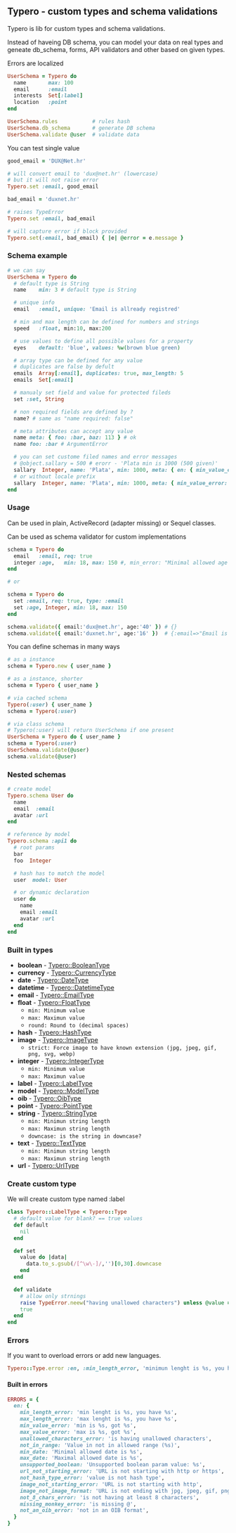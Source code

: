 ## Typero - custom types and schema validations

Typero is lib for custom types and schema validations.

Instead of haveing DB schema, you can model your data on real types and geneate db_schema, forms, API validators and other based on given types.

Errors are localized

```ruby
UserSchema = Typero do
  name       max: 100
  email      :email
  interests  Set[:label]
  location   :point
end

UserSchema.rules           # rules hash
UserSchema.db_schema       # generate DB schema
UserSchema.validate @user  # validate data
```

You can test single value

```ruby
good_email = 'DUX@Net.hr'

# will convert email to 'dux@net.hr' (lowercase)
# but it will not raise error
Typero.set :email, good_email

bad_email = 'duxnet.hr'

# raises TypeError
Typero.set :email, bad_email

# will capture error if block provided
Typero.set(:email, bad_email) { |e| @error = e.message }
```

### Schema example

```ruby
# we can say
UserSchema = Typero do
  # default type is String
  name    min: 3 # default type is String

  # unique info
  email   :email, unique: 'Email is allready registred'

  # min and max length can be defined for numbers and strings
  speed   :float, min:10, max:200

  # use values to define all possible values for a property
  eyes    default: 'blue', values: %w(brown blue green)

  # array type can be defined for any value
  # duplicates are false by defult
  emails  Array[:email], duplicates: true, max_length: 5
  emails  Set[:email]

  # manualy set field and value for protected fileds
  set :set, String

  # non required fields are defined by ?
  name? # same as "name required: false"

  # meta attributes can accept any value
  name meta: { foo: :bar, baz: 113 } # ok
  name foo: :bar # ArgumentError

  # you can set custome filed names and error messages
  # @object.sallary = 500 # erorr - 'Plata min is 1000 (500 given)'
  sallary  Integer, name: 'Plata', min: 1000, meta: { en: { min_value_error: 'min is %s (%s given)'} }
  # or without locale prefix
  sallary  Integer, name: 'Plata', min: 1000, meta: { min_value_error: 'min is %s (%s given)' }
end
```

### Usage

Can be used in plain, ActiveRecord (adapter missing) or Sequel classes.

Can be used as schema validator for custom implementations

```ruby
schema = Typero do
  email   :email, req: true
  integer :age,   min: 18, max: 150 #, min_error: "Minimal allowed age is 18 years."
end

# or

schema = Typero do
  set :email, req: true, type: :email
  set :age, Integer, min: 18, max: 150
end

schema.validate({ email:'dux@net.hr', age:'40' }) # {}
schema.validate({ email:'duxnet.hr', age:'16' })  # {:email=>"Email is missing @", :age=>"Age min is 18, got 16"}
```

You can define schemas in many ways

```ruby
# as a instance
schema = Typero.new { user_name }

# as a instance, shorter
schema = Typero { user_name }

# via cached schema
Typero(:user) { user_name }
schema = Typero(:user)

# via class schema
# Typero(:user) will return UserSchema if one present
UserSchema = Typero do { user_name }
schema = Typero(:user)
UserSchema.validate(@user)
schema.validate(@user)
```

### Nested schemas

```ruby
# create model
Typero.schema User do
  name
  email  :email
  avatar :url
end

# reference by model
Typero.schema :api1 do
  # root params
  bar
  foo  Integer

  # hash has to match the model
  user  model: User

  # or dynamic declaration
  user do
    name
    email :email
    avatar :url
  end
end

```

### Built in types

* **boolean** - [Typero::BooleanType](https://github.com/dux/typero/blob/master/lib/typero/type/types/boolean.rb)
* **currency** - [Typero::CurrencyType](https://github.com/dux/typero/blob/master/lib/typero/type/types/currency.rb)
* **date** - [Typero::DateType](https://github.com/dux/typero/blob/master/lib/typero/type/types/date.rb)
* **datetime** - [Typero::DatetimeType](https://github.com/dux/typero/blob/master/lib/typero/type/types/datetime.rb)
* **email** - [Typero::EmailType](https://github.com/dux/typero/blob/master/lib/typero/type/types/email.rb)
* **float** - [Typero::FloatType](https://github.com/dux/typero/blob/master/lib/typero/type/types/float.rb)
  * `min: Minimum value`
  * `max: Maximun value`
  * `round: Round to (decimal spaces)`
* **hash** - [Typero::HashType](https://github.com/dux/typero/blob/master/lib/typero/type/types/hash.rb)
* **image** - [Typero::ImageType](https://github.com/dux/typero/blob/master/lib/typero/type/types/image.rb)
  * `strict: Force image to have known extension (jpg, jpeg, gif, png, svg, webp)`
* **integer** - [Typero::IntegerType](https://github.com/dux/typero/blob/master/lib/typero/type/types/integer.rb)
  * `min: Minimum value`
  * `max: Maximun value`
* **label** - [Typero::LabelType](https://github.com/dux/typero/blob/master/lib/typero/type/types/label.rb)
* **model** - [Typero::ModelType](https://github.com/dux/typero/blob/master/lib/typero/type/types/model.rb)
* **oib** - [Typero::OibType](https://github.com/dux/typero/blob/master/lib/typero/type/types/oib.rb)
* **point** - [Typero::PointType](https://github.com/dux/typero/blob/master/lib/typero/type/types/point.rb)
* **string** - [Typero::StringType](https://github.com/dux/typero/blob/master/lib/typero/type/types/string.rb)
  * `min: Minimun string length`
  * `max: Maximun string length`
  * `downcase: is the string in downcase?`
* **text** - [Typero::TextType](https://github.com/dux/typero/blob/master/lib/typero/type/types/text.rb)
  * `min: Minimun string length`
  * `max: Maximun string length`
* **url** - [Typero::UrlType](https://github.com/dux/typero/blob/master/lib/typero/type/types/url.rb)

### Create custom type

We will create custom type named :label

```ruby
class Typero::LabelType < Typero::Type
  # default value for blank? == true values
  def default
    nil
  end

  def set
    value do |data|
      data.to_s.gsub(/[^\w\-]/,'')[0,30].downcase
    end
  end

  def validate
    # allow only strnings
    raise TypeError.neew("having unallowed characters") unless @value =~ /^\w+$/
    true
  end
end
```

### Errors

If you want to overload errors or add new languages.

```ruby
Typero::Type.error :en, :min_length_error, 'minimun lenght is %s, you have defined %s'
```

#### Built in errors

```ruby
ERRORS = {
  en: {
    min_length_error: 'min lenght is %s, you have %s',
    max_length_error: 'max lenght is %s, you have %s',
    min_value_error: 'min is %s, got %s',
    max_value_error: 'max is %s, got %s',
    unallowed_characters_error: 'is having unallowed characters',
    not_in_range: 'Value in not in allowed range (%s)',
    min_date: 'Minimal allowed date is %s',
    max_date: 'Maximal allowed date is %s',
    unsupported_boolean: 'Unsupported boolean param value: %s',
    url_not_starting_error: 'URL is not starting with http or https',
    not_hash_type_error: 'value is not hash type',
    image_not_starting_error: 'URL is not starting with http',
    image_not_image_format: 'URL is not ending with jpg, jpeg, gif, png, svg, webp',
    not_8_chars_error: 'is not having at least 8 characters',
    missing_monkey_error: 'is missing @',
    not_an_oib_error: 'not in an OIB format',
  }
}
```